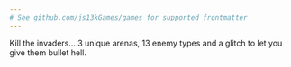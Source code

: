 ```yaml
---
# See github.com/js13kGames/games for supported frontmatter
---
```

Kill the invaders... 3 unique arenas, 13 enemy types and a glitch to let you give them bullet hell.